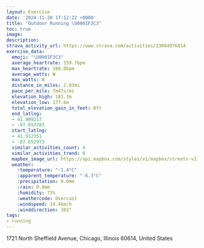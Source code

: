 ```yaml
---
layout: Exercise
date: '2024-11-28 17:12:22 +0000'
title: "Outdoor Running \U0001F3C3"
toc: true
image:
description:
strava_activity_url: https://www.strava.com/activities/13004976814
exercise_data:
  emoji: "\U0001F3C3"
  average_heartrate: 159.7bpm
  max_heartrate: 166.0bpm
  average_watts: W
  max_watts: W
  distance_in_miles: 2.03mi
  pace_per_mile: 7m47s/mi
  elevation_high: 181.3m
  elevation_low: 177.6m
  total_elevation_gain_in_feet: 0ft
  end_latlng:
  - 41.909217
  - -87.653783
  start_latlng:
  - 41.912351
  - -87.652973
  similar_activities_count: 4
  similar_activities_trend: 0
  mapbox_image_url: https://api.mapbox.com/styles/v1/mapbox/streets-v11/static/path-5+787af2-1.0(m%7Bx~Fbl~uOEiBBSH_%40%5E%7B%40l%40_ArAaCHUDW%40a%40KiF%3FgHEcD%40aAEkA%3FsCB_%40Ag%40BMBGLCbA%40j%40Ez%40BlOUpFCrDErC%40rACf%40DJLBV%3FxDBtAAhDD%7CKA%5CGp%40IH%5DRm%40t%40c%40%60%40e%40%5Ca%40TYV_%40h%40eAt%40cBnAMLEJBNNj%40Xt%40BTEHq%40r%40kB%7CAAB%5Cc%40DAAHa%40t%40w%40d%40e%40d%40k%40Xm%40l%40KD%3FGFIzAyAb%40SXSd%40W%60%40g%40i%40%5C%5BDWJoBbB%5BPy%40%5EMNk%40z%40),pin-s-s+e5b22e(-87.65138,41.91175),pin-s-f+89ae00(-87.65290999999999,41.908120000000025)/auto/800x800?access_token=pk.eyJ1Ijoiam9zaGJlY2ttYW4iLCJhIjoiY205eWR2aDd1MWZ6djJrbXc4a3M0bWZleiJ9.XiG9OWkNcZk2QzjJbxLB4A
  weather:
    :temperature: "-1.4°C"
    :apparent_temperature: "-6.3°C"
    :precipitation: 0.0mm
    :rain: 0.0mm
    :humidity: 73%
    :weathercode: Overcast
    :windspeed: 14.4km/h
    :winddirection: 302°
tags:
- running
---
```

1721 North Sheffield Avenue, Chicago, Illinois 60614, United States
